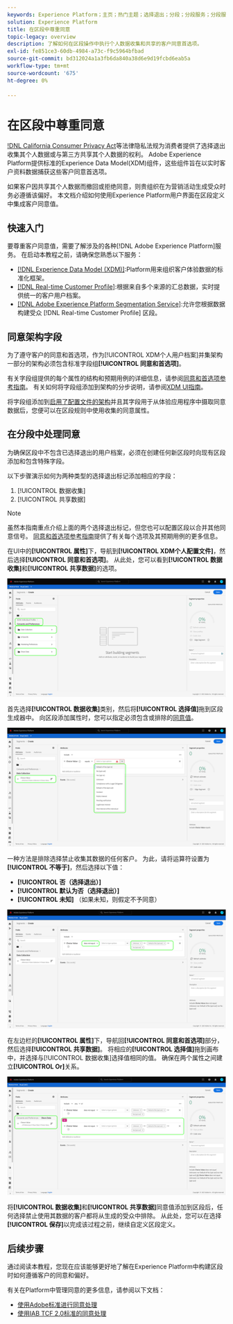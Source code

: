 ```yaml
---
keywords: Experience Platform；主页；热门主题；选择退出；分段；分段服务；分段服务；遵守选择退出；选择退出；选择退出；同意；共享；收集；
solution: Experience Platform
title: 在区段中尊重同意
topic-legacy: overview
description: 了解如何在区段操作中执行个人数据收集和共享的客户同意首选项。
exl-id: fe851ce3-60db-4984-a73c-f9c5964bfbad
source-git-commit: bd312024a1a3fb6da840a38d6e9d19fcbd6eab5a
workflow-type: tm+mt
source-wordcount: '675'
ht-degree: 0%

---
```


# 在区段中尊重同意

[!DNL California Consumer Privacy Act](CCPA)等法律隐私法规为消费者提供了选择退出收集其个人数据或与第三方共享其个人数据的权利。 Adobe Experience Platform提供标准的Experience Data Model(XDM)组件，这些组件旨在以实时客户资料数据捕获这些客户同意首选项。

如果客户因共享其个人数据而撤回或拒绝同意，则贵组织在为营销活动生成受众时务必遵循该偏好。 本文档介绍如何使用Experience Platform用户界面在区段定义中集成客户同意值。

## 快速入门

要尊重客户同意值，需要了解涉及的各种[!DNL Adobe Experience Platform]服务。 在启动本教程之前，请确保您熟悉以下服务：

* [[!DNL Experience Data Model (XDM)]](../xdm/home.md):Platform用来组织客户体验数据的标准化框架。
* [[!DNL Real-time Customer Profile]](../profile/home.md):根据来自多个来源的汇总数据，实时提供统一的客户用户档案。
* [[!DNL Adobe Experience Platform Segmentation Service]](./home.md):允许您根据数据构建受众 [!DNL Real-time Customer Profile] 区段。

## 同意架构字段

为了遵守客户的同意和首选项，作为[!UICONTROL XDM个人用户档案]并集架构一部分的架构必须包含标准字段组&#x200B;**[!UICONTROL 同意和首选项]**。

有关字段组提供的每个属性的结构和预期用例的详细信息，请参阅[同意和首选项参考指南](../xdm/field-groups/profile/consents.md)。 有关如何将字段组添加到架构的分步说明，请参阅[XDM UI指南](../xdm/ui/resources/schemas.md#add-field-groups)。

将字段组添加到[启用了配置文件的架构](../xdm/ui/resources/schemas.md#profile)并且其字段用于从体验应用程序中摄取同意数据后，您便可以在区段规则中使用收集的同意属性。

## 在分段中处理同意

为确保区段中不包含已选择退出的用户档案，必须在创建任何新区段时向现有区段添加和包含特殊字段。

以下步骤演示如何为两种类型的选择退出标记添加相应的字段：

1. [!UICONTROL 数据收集]
1. [!UICONTROL 共享数据]

>[!NOTE]
>
>虽然本指南重点介绍上面的两个选择退出标记，但您也可以配置区段以合并其他同意信号。 [同意和首选项参考指南](../xdm/field-groups/profile/consents.md)提供了有关每个选项及其预期用例的更多信息。

在UI中的&#x200B;**[!UICONTROL 属性]**&#x200B;下，导航到&#x200B;**[!UICONTROL XDM个人配置文件]**，然后选择&#x200B;**[!UICONTROL 同意和首选项]**。 从此处，您可以看到&#x200B;**[!UICONTROL 数据收集]**&#x200B;和&#x200B;**[!UICONTROL 共享数据]**&#x200B;的选项。

![](./images/opt-outs/consents.png)

首先选择&#x200B;**[!UICONTROL 数据收集]**&#x200B;类别，然后将&#x200B;**[!UICONTROL 选择值]**&#x200B;拖到区段生成器中。 向区段添加属性时，您可以指定必须包含或排除的[同意值](../xdm/field-groups/profile/consents.md#choice-values)。

![](./images/opt-outs/consent-values.png)

一种方法是排除选择禁止收集其数据的任何客户。 为此，请将运算符设置为&#x200B;**[!UICONTROL 不等于]**，然后选择以下值：

* **[!UICONTROL 否（选择退出）]**
* **[!UICONTROL 默认为否（选择退出）]**
* **[!UICONTROL 未知]** （如果未知，则假定不予同意）

![](./images/opt-outs/collect.png)

在左边栏的&#x200B;**[!UICONTROL 属性]**&#x200B;下，导航回&#x200B;**[!UICONTROL 同意和首选项]**&#x200B;部分，然后选择&#x200B;**[!UICONTROL 共享数据]**。 将相应的&#x200B;**[!UICONTROL 选择值]**&#x200B;拖到画布中，并选择与[!UICONTROL 数据收集]选择值相同的值。 确保在两个属性之间建立&#x200B;**[!UICONTROL Or]**&#x200B;关系。

![](./images/opt-outs/share.png)

将&#x200B;**[!UICONTROL 数据收集]**&#x200B;和&#x200B;**[!UICONTROL 共享数据]**&#x200B;同意值添加到区段后，任何选择禁止使用其数据的客户都将从生成的受众中排除。 从此处，您可以在选择&#x200B;**[!UICONTROL 保存]**&#x200B;以完成该过程之前，继续自定义区段定义。

## 后续步骤

通过阅读本教程，您现在应该能够更好地了解在Experience Platform中构建区段时如何遵循客户的同意和偏好。

有关在Platform中管理同意的更多信息，请参阅以下文档：

* [使用Adobe标准进行同意处理](../landing/governance-privacy-security/consent/adobe/overview.md)
* [使用IAB TCF 2.0标准的同意处理](../landing/governance-privacy-security/consent/iab/overview.md)